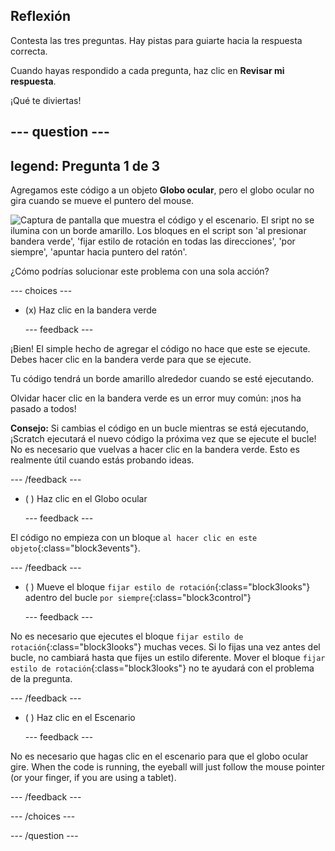 ## Reflexión

Contesta las tres preguntas. Hay pistas para guiarte hacia la respuesta correcta.

Cuando hayas respondido a cada pregunta, haz clic en **Revisar mi respuesta**.

¡Qué te diviertas!

--- question ---
---
legend: Pregunta 1 de 3
---

Agregamos este código a un objeto **Globo ocular**, pero el globo ocular no gira cuando se mueve el puntero del mouse.

![Captura de pantalla que muestra el código y el escenario. El sript no se ilumina con un borde amarillo. Los bloques en el script son 'al presionar bandera verde', 'fijar estilo de rotación en todas las direcciones', 'por siempre', 'apuntar hacia puntero del ratón'.](images/code-not-running.png)

¿Cómo podrías solucionar este problema con una sola acción?

--- choices ---

- (x) Haz clic en la bandera verde

  --- feedback ---

¡Bien! El simple hecho de agregar el código no hace que este se ejecute. Debes hacer clic en la bandera verde para que se ejecute.

Tu código tendrá un borde amarillo alrededor cuando se esté ejecutando.

Olvidar hacer clic en la bandera verde es un error muy común: ¡nos ha pasado a todos!

**Consejo:** Si cambias el código en un bucle mientras se está ejecutando,¡Scratch ejecutará el nuevo código la próxima vez que se ejecute el bucle! No es necesario que vuelvas a hacer clic en la bandera verde. Esto es realmente útil cuando estás probando ideas.

  --- /feedback ---

- ( ) Haz clic en el Globo ocular

  --- feedback ---

El código no empieza con un bloque `al hacer clic en este objeto`{:class="block3events"}.

  --- /feedback ---

- ( ) Mueve el bloque `fijar estilo de rotación`{:class="block3looks"} adentro del bucle `por siempre`{:class="block3control"}

  --- feedback ---

No es necesario que ejecutes el bloque `fijar estilo de rotación`{:class="block3looks"} muchas veces. Si lo fijas una vez antes del bucle, no cambiará hasta que fijes un estilo diferente. Mover el bloque `fijar estilo de rotación`{:class="block3looks"} no te ayudará con el problema de la pregunta.

  --- /feedback ---

- ( ) Haz clic en el Escenario

  --- feedback ---

No es necesario que hagas clic en el escenario para que el globo ocular gire. When the code is running, the eyeball will just follow the mouse pointer (or your finger, if you are using a tablet).

  --- /feedback ---

--- /choices ---

--- /question ---
